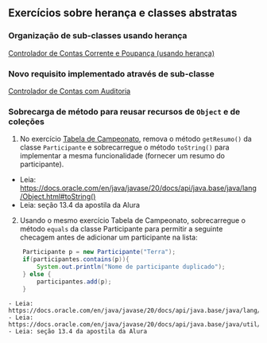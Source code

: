 ## Exercícios sobre herança e classes abstratas

### Organização de sub-classes usando herança

[Controlador de Contas Corrente e Poupança (usando herança)](conta-corrente-poupanca/)

### Novo requisito implementado através de sub-classe

[Controlador de Contas com Auditoria](/controlador-conta-auditoria/)

### Sobrecarga de método para reusar recursos de `Object` e de coleções

1. No exercício [Tabela de Campeonato](../interfaces/tabela-campeonato/), remova o método `getResumo()` da classe `Participante` e sobrecarregue o método `toString()` para implementar a mesma funcionalidade (fornecer um resumo do participante).
 - Leia: https://docs.oracle.com/en/java/javase/20/docs/api/java.base/java/lang/Object.html#toString()
 - Leia: seção 13.4 da apostila da Alura

2. Usando o mesmo exercício Tabela de Campeonato, sobrecarregue o método `equals` da classe Participante para permitir a seguinte checagem antes de adicionar um participante na lista:

```java 
	Participante p = new Participante("Terra");
	if(participantes.contains(p)){
		System.out.println("Nome de participante duplicado");
	} else {
		participantes.add(p);
	}
```

	- Leia: https://docs.oracle.com/en/java/javase/20/docs/api/java.base/java/lang/Object.html#equals(java.lang.Object)
	- Leia: https://docs.oracle.com/en/java/javase/20/docs/api/java.base/java/util/Collection.html#contains(java.lang.Object)
	- Leia: seção 13.4 da apostila da Alura
